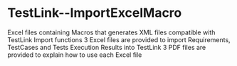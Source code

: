 TestLink--ImportExcelMacro
==========================

Excel files containing Macros that generates XML files compatible with TestLink Import functions
3 Excel files are provided to import Requirements, TestCases and Tests Execution Results into TestLink
3 PDF files are provided to explain how to use each Excel file
